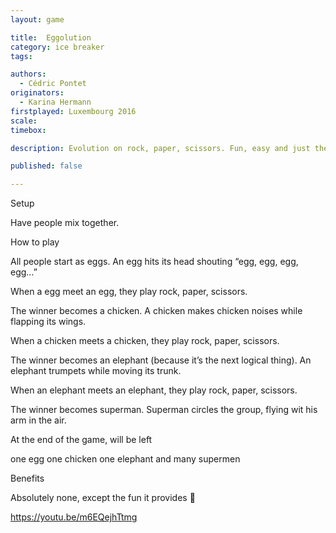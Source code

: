 ```yaml
---
layout: game

title:  Eggolution
category: ice breaker
tags:

authors: 
  - Cédric Pontet
originators: 
  - Karina Hermann
firstplayed: Luxembourg 2016
scale: 
timebox: 

description: Evolution on rock, paper, scissors. Fun, easy and just the right amount of silly.

published: false

---
```



Setup

Have people mix together.

 

How to play

All people start as eggs. An egg hits its head shouting “egg, egg, egg, egg…”

When a egg meet an egg, they play rock, paper, scissors.

The winner becomes a chicken. A chicken makes chicken noises while flapping its wings.

When a chicken meets a chicken, they play rock, paper, scissors.

The winner becomes an elephant (because it’s the next logical thing). An elephant trumpets while moving its trunk.

When an elephant meets an elephant, they play rock, paper, scissors.

The winner becomes superman. Superman circles the group, flying wit his arm in the air.

At the end of the game, will be left

one egg
one chicken
one elephant
and many supermen
 

Benefits

Absolutely none, except the fun it provides 🙂


https://youtu.be/m6EQejhTtmg